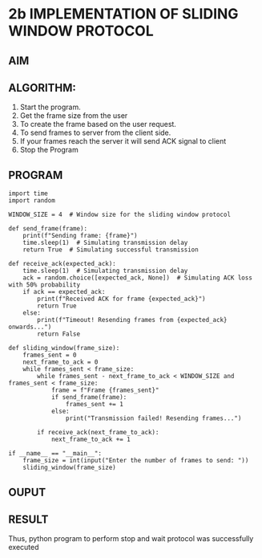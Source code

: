 # 2b IMPLEMENTATION OF SLIDING WINDOW PROTOCOL
## AIM
## ALGORITHM:
1. Start the program.
2. Get the frame size from the user
3. To create the frame based on the user request.
4. To send frames to server from the client side.
5. If your frames reach the server it will send ACK signal to client
6. Stop the Program
## PROGRAM
```
import time
import random

WINDOW_SIZE = 4  # Window size for the sliding window protocol

def send_frame(frame):
    print(f"Sending frame: {frame}")
    time.sleep(1)  # Simulating transmission delay
    return True  # Simulating successful transmission

def receive_ack(expected_ack):
    time.sleep(1)  # Simulating transmission delay
    ack = random.choice([expected_ack, None])  # Simulating ACK loss with 50% probability
    if ack == expected_ack:
        print(f"Received ACK for frame {expected_ack}")
        return True
    else:
        print(f"Timeout! Resending frames from {expected_ack} onwards...")
        return False

def sliding_window(frame_size):
    frames_sent = 0
    next_frame_to_ack = 0
    while frames_sent < frame_size:
        while frames_sent - next_frame_to_ack < WINDOW_SIZE and frames_sent < frame_size:
            frame = f"Frame {frames_sent}"
            if send_frame(frame):
                frames_sent += 1
            else:
                print("Transmission failed! Resending frames...")
        
        if receive_ack(next_frame_to_ack):
            next_frame_to_ack += 1

if __name__ == "__main__":
    frame_size = int(input("Enter the number of frames to send: "))
    sliding_window(frame_size)

```
## OUPUT
## RESULT
Thus, python program to perform stop and wait protocol was successfully executed
